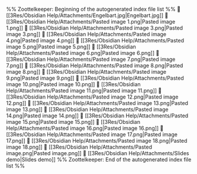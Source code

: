 %% Zoottelkeeper: Beginning of the autogenerated index file list  %%
📄 [[3Res/Obsidian Help/Attachments/Engelbart.jpg|Engelbart.jpg]]
📄 [[3Res/Obsidian Help/Attachments/Pasted image 1.png|Pasted image 1.png]]
📄 [[3Res/Obsidian Help/Attachments/Pasted image 3.png|Pasted image 3.png]]
📄 [[3Res/Obsidian Help/Attachments/Pasted image 4.png|Pasted image 4.png]]
📄 [[3Res/Obsidian Help/Attachments/Pasted image 5.png|Pasted image 5.png]]
📄 [[3Res/Obsidian Help/Attachments/Pasted image 6.png|Pasted image 6.png]]
📄 [[3Res/Obsidian Help/Attachments/Pasted image 7.png|Pasted image 7.png]]
📄 [[3Res/Obsidian Help/Attachments/Pasted image 8.png|Pasted image 8.png]]
📄 [[3Res/Obsidian Help/Attachments/Pasted image 9.png|Pasted image 9.png]]
📄 [[3Res/Obsidian Help/Attachments/Pasted image 10.png|Pasted image 10.png]]
📄 [[3Res/Obsidian Help/Attachments/Pasted image 11.png|Pasted image 11.png]]
📄 [[3Res/Obsidian Help/Attachments/Pasted image 12.png|Pasted image 12.png]]
📄 [[3Res/Obsidian Help/Attachments/Pasted image 13.png|Pasted image 13.png]]
📄 [[3Res/Obsidian Help/Attachments/Pasted image 14.png|Pasted image 14.png]]
📄 [[3Res/Obsidian Help/Attachments/Pasted image 15.png|Pasted image 15.png]]
📄 [[3Res/Obsidian Help/Attachments/Pasted image 16.png|Pasted image 16.png]]
📄 [[3Res/Obsidian Help/Attachments/Pasted image 17.png|Pasted image 17.png]]
📄 [[3Res/Obsidian Help/Attachments/Pasted image 18.png|Pasted image 18.png]]
📄 [[3Res/Obsidian Help/Attachments/Pasted image.png|Pasted image.png]]
📄 [[3Res/Obsidian Help/Attachments/Slides demo|Slides demo]]
%% Zoottelkeeper: End of the autogenerated index file list  %%
